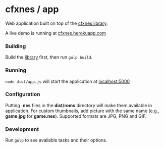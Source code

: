 # cfxnes / app

Web application built on top of the [cfxnes library](../lib).

A live demo is running at [cfxnes.herokuapp.com](http://cfxnes.herokuapp.com)

### Building

Build the [library](../lib) first, then run `gulp build`.

### Running

`node dist/app.js` will start the application at [localhost:5000](http://localhost:5000)

### Configuration

Putting **.nes** files in the **dist/roms** directory will make them available in application.
For custom thumbnails, add picture with the same name (e.g., **game.jpg** for **game.nes**). Supported formats are JPG, PNG and GIF.

### Development

Run `gulp` to see available tasks and their options.
